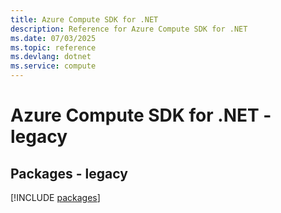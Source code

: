```yaml
---
title: Azure Compute SDK for .NET
description: Reference for Azure Compute SDK for .NET
ms.date: 07/03/2025
ms.topic: reference
ms.devlang: dotnet
ms.service: compute
---
```

# Azure Compute SDK for .NET - legacy
## Packages - legacy
[!INCLUDE [packages](compute-index.md)]